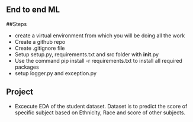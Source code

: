 ## End to end ML


##Steps
- create a virtual environment from which you will be doing all the work
- Create a github repo
- Create .gitignore file
- Setup setup.py, requirements.txt and src folder with __init__.py
- Use the command pip install -r requirements.txt to install all required packages
- setup logger.py and exception.py

## Project

- Excecute EDA of the student dataset. Dataset is to predict the score of specific subject based on Ethnicity, Race and score of other subjects.